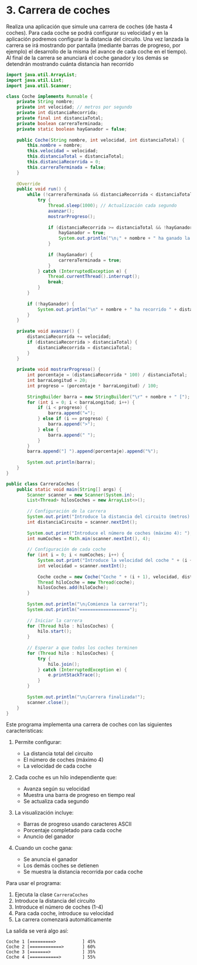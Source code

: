 # 3. Carrera de coches
Realiza una aplicación que simule una carrera de coches (de hasta 4 coches). Para cada coche se podrá configurar su velocidad y en la aplicación podremos configurar la distancia del circuito. Una vez lanzada la carrera se irá mostrando por pantalla (mediante barras de progreso, por ejemplo) el desarrollo de la misma (el avance de cada coche en el tiempo). Al final de la carrera se anunciará el coche ganador y los demás se detendrán mostrando cuánta distancia han recorrido



```java
import java.util.ArrayList;
import java.util.List;
import java.util.Scanner;

class Coche implements Runnable {
    private String nombre;
    private int velocidad; // metros por segundo
    private int distanciaRecorrida;
    private final int distanciaTotal;
    private boolean carreraTerminada;
    private static boolean hayGanador = false;
    
    public Coche(String nombre, int velocidad, int distanciaTotal) {
        this.nombre = nombre;
        this.velocidad = velocidad;
        this.distanciaTotal = distanciaTotal;
        this.distanciaRecorrida = 0;
        this.carreraTerminada = false;
    }
    
    @Override
    public void run() {
        while (!carreraTerminada && distanciaRecorrida < distanciaTotal) {
            try {
                Thread.sleep(1000); // Actualización cada segundo
                avanzar();
                mostrarProgreso();
                
                if (distanciaRecorrida >= distanciaTotal && !hayGanador) {
                    hayGanador = true;
                    System.out.println("\n¡" + nombre + " ha ganado la carrera!");
                }
                
                if (hayGanador) {
                    carreraTerminada = true;
                }
            } catch (InterruptedException e) {
                Thread.currentThread().interrupt();
                break;
            }
        }
        
        if (!hayGanador) {
            System.out.println("\n" + nombre + " ha recorrido " + distanciaRecorrida + " metros");
        }
    }
    
    private void avanzar() {
        distanciaRecorrida += velocidad;
        if (distanciaRecorrida > distanciaTotal) {
            distanciaRecorrida = distanciaTotal;
        }
    }
    
    private void mostrarProgreso() {
        int porcentaje = (distanciaRecorrida * 100) / distanciaTotal;
        int barraLongitud = 20;
        int progreso = (porcentaje * barraLongitud) / 100;
        
        StringBuilder barra = new StringBuilder("\r" + nombre + " [");
        for (int i = 0; i < barraLongitud; i++) {
            if (i < progreso) {
                barra.append("=");
            } else if (i == progreso) {
                barra.append(">");
            } else {
                barra.append(" ");
            }
        }
        barra.append("] ").append(porcentaje).append("%");
        
        System.out.println(barra);
    }
}

public class CarreraCoches {
    public static void main(String[] args) {
        Scanner scanner = new Scanner(System.in);
        List<Thread> hilosCoches = new ArrayList<>();
        
        // Configuración de la carrera
        System.out.print("Introduce la distancia del circuito (metros): ");
        int distanciaCircuito = scanner.nextInt();
        
        System.out.print("Introduce el número de coches (máximo 4): ");
        int numCoches = Math.min(scanner.nextInt(), 4);
        
        // Configuración de cada coche
        for (int i = 0; i < numCoches; i++) {
            System.out.print("Introduce la velocidad del coche " + (i + 1) + " (metros/segundo): ");
            int velocidad = scanner.nextInt();
            
            Coche coche = new Coche("Coche " + (i + 1), velocidad, distanciaCircuito);
            Thread hiloCoche = new Thread(coche);
            hilosCoches.add(hiloCoche);
        }
        
        System.out.println("\n¡Comienza la carrera!");
        System.out.println("===================");
        
        // Iniciar la carrera
        for (Thread hilo : hilosCoches) {
            hilo.start();
        }
        
        // Esperar a que todos los coches terminen
        for (Thread hilo : hilosCoches) {
            try {
                hilo.join();
            } catch (InterruptedException e) {
                e.printStackTrace();
            }
        }
        
        System.out.println("\n¡Carrera finalizada!");
        scanner.close();
    }
}

```

Este programa implementa una carrera de coches con las siguientes características:

1. Permite configurar:
    - La distancia total del circuito
    - El número de coches (máximo 4)
    - La velocidad de cada coche

2. Cada coche es un hilo independiente que:
    - Avanza según su velocidad
    - Muestra una barra de progreso en tiempo real
    - Se actualiza cada segundo

3. La visualización incluye:
    - Barras de progreso usando caracteres ASCII
    - Porcentaje completado para cada coche
    - Anuncio del ganador

4. Cuando un coche gana:
    - Se anuncia el ganador
    - Los demás coches se detienen
    - Se muestra la distancia recorrida por cada coche

Para usar el programa:
1. Ejecuta la clase `CarreraCoches`
2. Introduce la distancia del circuito
3. Introduce el número de coches (1-4)
4. Para cada coche, introduce su velocidad
5. La carrera comenzará automáticamente

La salida se verá algo así:
```
Coche 1 [=========>          ] 45%
Coche 2 [============>       ] 60%
Coche 3 [=======>            ] 35%
Coche 4 [===========>        ] 55%
```
